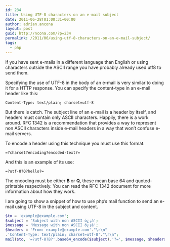 ```yaml
---
id: 234
title: Using UTF-8 characters on an e-mail subject
date: 2011-06-28T01:00:31+00:00
author: adrian.ancona
layout: post
guid: http://ncona.com/?p=234
permalink: /2011/06/using-utf-8-characters-on-an-e-mail-subject/
tags:
  - php
---
```

If you have sent e-mails in a different language than English or using characters outside the ASCII range you have probably already used utf8 to send them.

Specifying the use of UTF-8 in the body of an e-mail is very similar to doing it for a HTTP response. You can specify the content-type in an e-mail header like this:

```
Content-Type: text/plain; charset=utf-8
```

But there is catch. The subject line of an e-mail is a header by itself, and headers must contain only ASCII characters. Happily, there is a work around. RFC 1342 is a recommendation that provides a way to represent non ASCII characters inside e-mail headers in a way that won&#8217;t confuse e-mail servers.

<!--more-->

To encode a header using this technique you must use this format:

```
=?charset?encoding?encoded-text?=
```

And this is an example of its use:

```
=?utf-8?Q?hello?=
```

The encoding must be either **B** or **Q**, these mean base 64 and quoted-printable respectively. You can read the RFC 1342 document for more information about how they work.

I am going to show a snippet of how to use php&#8217;s mail function to send an e-mail using UTF-8 in the subject and content.

```php
$to = 'example@example.com';
$subject = 'Subject with non ASCII ó¿¡á';
$message = 'Message with non ASCII ó¿¡á';
$headers = 'From: example@example.com'."\r\n"
.'Content-Type: text/plain; charset=utf-8'."\r\n";
mail($to, '=?utf-8?B?'.base64_encode($subject).'?=', $message, $headers)
```
